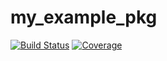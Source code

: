 # my_example_pkg

[![Build Status](https://github.com/JingyaoWU66/my_example_pkg.jl/actions/workflows/CI.yml/badge.svg?branch=main)](https://github.com/JingyaoWU66/my_example_pkg.jl/actions/workflows/CI.yml?query=branch%3Amain)
[![Coverage](https://codecov.io/gh/JingyaoWU66/my_example_pkg.jl/branch/main/graph/badge.svg)](https://codecov.io/gh/JingyaoWU66/my_example_pkg.jl)
